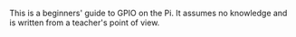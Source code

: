 This is a beginners' guide to GPIO on the Pi. It assumes no knowledge and is written from a teacher's point of view.
